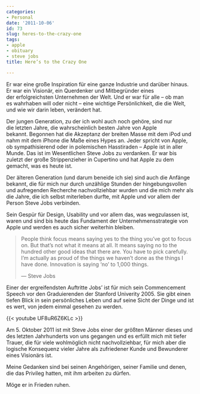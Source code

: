 ```yaml
---
categories:
- Personal
date: '2011-10-06'
id: 73
slug: heres-to-the-crazy-one
tags:
- apple
- obituary
- steve jobs
title: Here’s to the Crazy One

---
```


Er war eine große Inspiration für eine ganze Industrie und darüber hinaus. Er war ein Visionär, ein Querdenker und Mitbegründer eines der erfolgreichsten Unternehmen der Welt. Und er war für alle – ob man es wahrhaben will oder nicht – eine wichtige Persönlichkeit, die die Welt, und wie wir darin leben, verändert hat.

Der jungen Generation, zu der ich wohl auch noch gehöre, sind nur die letzten Jahre, die wahrscheinlich besten Jahre von Apple bekannt. Begonnen hat die Akzeptanz der breiten Masse mit dem iPod und nahm mit dem iPhone die Maße eines Hypes an. Jeder spricht von Apple, ob sympathisierend oder in polemischen Hasstiraden – Apple ist in aller Munde. Das ist im Wesentlichen Steve Jobs zu verdanken. Er war bis zuletzt der große Strippenzieher in Cupertino und hat Apple zu dem gemacht, was es heute ist.

<!--more-->

Der älteren Generation (und darum beneide ich sie) sind auch die Anfänge bekannt, die für mich nur durch unzählige Stunden der hingebungsvollen und aufregenden Recherche nachvollziehbar wurden und die mich mehr als die Jahre, die ich selbst miterleben durfte, mit Apple und vor allem der Person Steve Jobs verbinden.

Sein Gespür für Design, Usability und vor allem das, was wegzulassen ist, waren und sind bis heute das Fundament der Unternehmensstrategie von Apple und werden es auch sicher weiterhin bleiben.

> People think focus means saying yes to the thing you’ve got to focus on. But that’s not what it means at all. It means saying no to the hundred other good ideas that there are. You have to pick carefully. I’m actually as proud of the things we haven’t done as the things I have done. Innovation is saying ‘no’ to 1,000 things.
>
> — Steve Jobs

Einer der ergreifendsten Auftritte Jobs&#8217; ist für mich sein Commencement Speech vor den Graduierenden der Stanford Univerity 2005. Sie gibt einen tiefen Blick in sein persönliches Leben und auf seine Sicht der Dinge und ist es wert, von jedem einmal gesehen zu werden.

{{< youtube UF8uR6Z6KLc >}}

Am 5. Oktober 2011 ist mit Steve Jobs einer der größten Männer dieses und des letzten Jahrhunderts von uns gegangen und es erfüllt mich mit tiefer Trauer, die für viele wohlmöglich nicht nachvollziehbar, für mich aber die logische Konsequenz vieler Jahre als zufriedener Kunde und Bewunderer eines Visionärs ist.

Meine Gedanken sind bei seinen Angehörigen, seiner Familie und denen, die das Privileg hatten, mit ihm arbeiten zu dürfen.

Möge er in Frieden ruhen.
